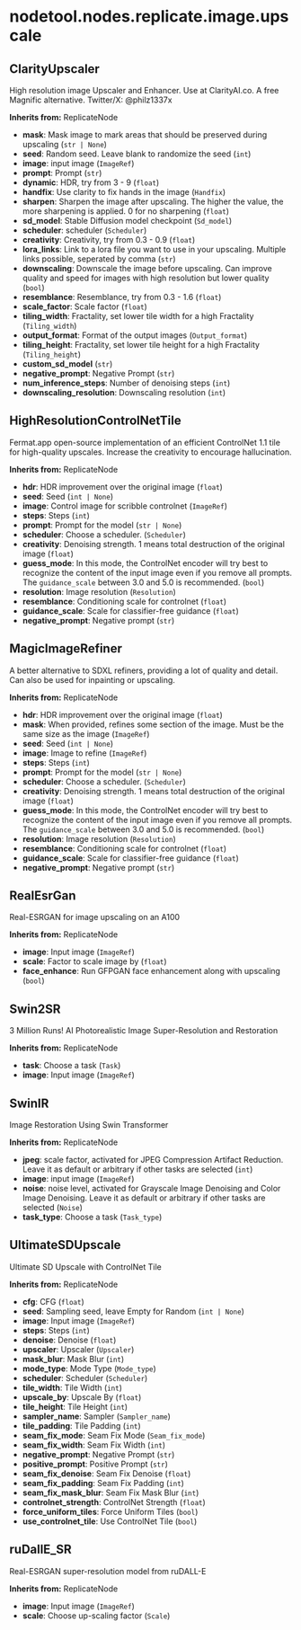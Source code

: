 # nodetool.nodes.replicate.image.upscale

## ClarityUpscaler

High resolution image Upscaler and Enhancer. Use at ClarityAI.co. A free Magnific alternative. Twitter/X: @philz1337x

**Inherits from:** ReplicateNode

- **mask**: Mask image to mark areas that should be preserved during upscaling (`str | None`)
- **seed**: Random seed. Leave blank to randomize the seed (`int`)
- **image**: input image (`ImageRef`)
- **prompt**: Prompt (`str`)
- **dynamic**: HDR, try from 3 - 9 (`float`)
- **handfix**: Use clarity to fix hands in the image (`Handfix`)
- **sharpen**: Sharpen the image after upscaling. The higher the value, the more sharpening is applied. 0 for no sharpening (`float`)
- **sd_model**: Stable Diffusion model checkpoint (`Sd_model`)
- **scheduler**: scheduler (`Scheduler`)
- **creativity**: Creativity, try from 0.3 - 0.9 (`float`)
- **lora_links**: Link to a lora file you want to use in your upscaling. Multiple links possible, seperated by comma (`str`)
- **downscaling**: Downscale the image before upscaling. Can improve quality and speed for images with high resolution but lower quality (`bool`)
- **resemblance**: Resemblance, try from 0.3 - 1.6 (`float`)
- **scale_factor**: Scale factor (`float`)
- **tiling_width**: Fractality, set lower tile width for a high Fractality (`Tiling_width`)
- **output_format**: Format of the output images (`Output_format`)
- **tiling_height**: Fractality, set lower tile height for a high Fractality (`Tiling_height`)
- **custom_sd_model** (`str`)
- **negative_prompt**: Negative Prompt (`str`)
- **num_inference_steps**: Number of denoising steps (`int`)
- **downscaling_resolution**: Downscaling resolution (`int`)

## HighResolutionControlNetTile

Fermat.app open-source implementation of an efficient ControlNet 1.1 tile for high-quality upscales. Increase the creativity to encourage hallucination.

**Inherits from:** ReplicateNode

- **hdr**: HDR improvement over the original image (`float`)
- **seed**: Seed (`int | None`)
- **image**: Control image for scribble controlnet (`ImageRef`)
- **steps**: Steps (`int`)
- **prompt**: Prompt for the model (`str | None`)
- **scheduler**: Choose a scheduler. (`Scheduler`)
- **creativity**: Denoising strength. 1 means total destruction of the original image (`float`)
- **guess_mode**: In this mode, the ControlNet encoder will try best to recognize the content of the input image even if you remove all prompts. The `guidance_scale` between 3.0 and 5.0 is recommended. (`bool`)
- **resolution**: Image resolution (`Resolution`)
- **resemblance**: Conditioning scale for controlnet (`float`)
- **guidance_scale**: Scale for classifier-free guidance (`float`)
- **negative_prompt**: Negative prompt (`str`)

## MagicImageRefiner

A better alternative to SDXL refiners, providing a lot of quality and detail. Can also be used for inpainting or upscaling.

**Inherits from:** ReplicateNode

- **hdr**: HDR improvement over the original image (`float`)
- **mask**: When provided, refines some section of the image. Must be the same size as the image (`ImageRef`)
- **seed**: Seed (`int | None`)
- **image**: Image to refine (`ImageRef`)
- **steps**: Steps (`int`)
- **prompt**: Prompt for the model (`str | None`)
- **scheduler**: Choose a scheduler. (`Scheduler`)
- **creativity**: Denoising strength. 1 means total destruction of the original image (`float`)
- **guess_mode**: In this mode, the ControlNet encoder will try best to recognize the content of the input image even if you remove all prompts. The `guidance_scale` between 3.0 and 5.0 is recommended. (`bool`)
- **resolution**: Image resolution (`Resolution`)
- **resemblance**: Conditioning scale for controlnet (`float`)
- **guidance_scale**: Scale for classifier-free guidance (`float`)
- **negative_prompt**: Negative prompt (`str`)

## RealEsrGan

Real-ESRGAN for image upscaling on an A100

**Inherits from:** ReplicateNode

- **image**: Input image (`ImageRef`)
- **scale**: Factor to scale image by (`float`)
- **face_enhance**: Run GFPGAN face enhancement along with upscaling (`bool`)

## Swin2SR

3 Million Runs! AI Photorealistic Image Super-Resolution and Restoration

**Inherits from:** ReplicateNode

- **task**: Choose a task (`Task`)
- **image**: Input image (`ImageRef`)

## SwinIR

Image Restoration Using Swin Transformer

**Inherits from:** ReplicateNode

- **jpeg**: scale factor, activated for JPEG Compression Artifact Reduction. Leave it as default or arbitrary if other tasks are selected (`int`)
- **image**: input image (`ImageRef`)
- **noise**: noise level, activated for Grayscale Image Denoising and Color Image Denoising. Leave it as default or arbitrary if other tasks are selected (`Noise`)
- **task_type**: Choose a task (`Task_type`)

## UltimateSDUpscale

Ultimate SD Upscale with ControlNet Tile

**Inherits from:** ReplicateNode

- **cfg**: CFG (`float`)
- **seed**: Sampling seed, leave Empty for Random (`int | None`)
- **image**: Input image (`ImageRef`)
- **steps**: Steps (`int`)
- **denoise**: Denoise (`float`)
- **upscaler**: Upscaler (`Upscaler`)
- **mask_blur**: Mask Blur (`int`)
- **mode_type**: Mode Type (`Mode_type`)
- **scheduler**: Scheduler (`Scheduler`)
- **tile_width**: Tile Width (`int`)
- **upscale_by**: Upscale By (`float`)
- **tile_height**: Tile Height (`int`)
- **sampler_name**: Sampler (`Sampler_name`)
- **tile_padding**: Tile Padding (`int`)
- **seam_fix_mode**: Seam Fix Mode (`Seam_fix_mode`)
- **seam_fix_width**: Seam Fix Width (`int`)
- **negative_prompt**: Negative Prompt (`str`)
- **positive_prompt**: Positive Prompt (`str`)
- **seam_fix_denoise**: Seam Fix Denoise (`float`)
- **seam_fix_padding**: Seam Fix Padding (`int`)
- **seam_fix_mask_blur**: Seam Fix Mask Blur (`int`)
- **controlnet_strength**: ControlNet Strength (`float`)
- **force_uniform_tiles**: Force Uniform Tiles (`bool`)
- **use_controlnet_tile**: Use ControlNet Tile (`bool`)

## ruDallE_SR

Real-ESRGAN super-resolution model from ruDALL-E

**Inherits from:** ReplicateNode

- **image**: Input image (`ImageRef`)
- **scale**: Choose up-scaling factor (`Scale`)

